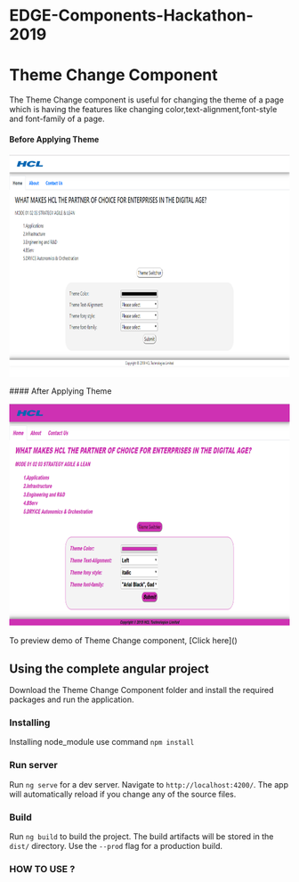 # EDGE-Components-Hackathon-2019
# Theme Change Component

The Theme Change component is useful for changing the theme of a page which is having the features like changing color,text-alignment,font-style and font-family of a page. 

 #### Before Applying Theme
<p align="center"> 
  <img width="800" height="400" src="Images/ThemeChangeComponentBeforeApplyingTheme.PNG" alt="Theme-change-component-Img">
</p>
 #### After Applying Theme
 <p align="center">
  <img width="800" height="400" src="Images/ThemeChangeComponentAfterApplyingTheme.PNG" alt="Theme-change-component-Img">
 </p>
 To preview demo of Theme Change component, [Click here]()

## Using the complete angular project
Download the Theme Change Component folder and install the required packages and run the application.

### Installing

Installing node_module use command `npm install`

### Run server

Run `ng serve` for a dev server. Navigate to `http://localhost:4200/`. The app will automatically reload if you change any of the source files.

### Build

Run `ng build` to build the project. The build artifacts will be stored in the `dist/` directory. Use the `--prod` flag for a production build.


### HOW TO USE ?

